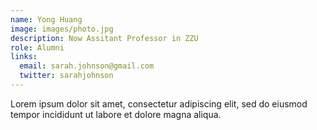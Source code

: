 ```yaml
---
name: Yong Huang
image: images/photo.jpg
description: Now Assitant Professor in ZZU
role: Alumni
links:
  email: sarah.johnson@gmail.com
  twitter: sarahjohnson
---
```


Lorem ipsum dolor sit amet, consectetur adipiscing elit, sed do eiusmod tempor incididunt ut labore et dolore magna aliqua.
